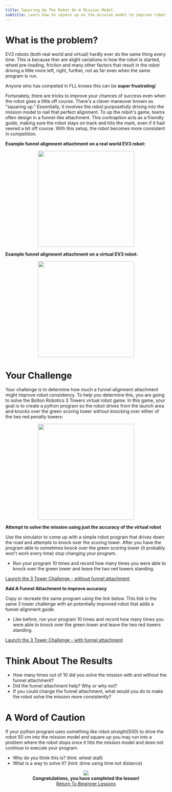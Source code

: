 ```yaml
---
title: Squaring Up The Robot On A Mission Model 
subtitle: Learn how to square up on the mission model to improve robot consistency.
---
```


# What is the problem?
EV3 robots (both real world and virtual) hardly ever do the same thing every time.  This is because ther are slight variations in how the robot is started, wheel pre-loading, friction and many other factors that result in the robot driving a little more left, right, further, not as far even when the same program is run.  

Anyone who has competed in FLL knows this can be __super frustrating__!  

Fortunately, there are tricks to improve your chances of success even when the robot goes a little off course.  There's a clever maneuver known as "squaring up." Essentially, it involves the robot purposefully driving into the mission model to nail that perfect alignment. To up the robot's game, teams often design in a funnel-like attachment. This contraption acts as a friendly guide, making sure the robot stays on track and hits the mark, even if it had veered a bit off course. With this setup, the robot becomes more consistent in competition.

__Example funnel aligmnent attachment on a real world EV3 robot:__
<p  align="center"><img src="../../../images/alignment_funnel.jpg" width=300></P>

__Example funnel aligmnent attachment on a virtual EV3 robot:__
<p  align="center"><img src="../../../images/alignment_funnel_sim.jpg" width=300></P>

# Your Challenge
Your challenge is to determine how much a funnel alignment attachment might improve robot consistency.  To help you determine this, you are going to solve the Bolton Robotics 3 Towers virtual robot game.  In this game, your goal is to create a python program so the robot drives from the launch area and knocks over the green scoring tower without knocking over either of the two red penalty towers:
<p  align="center"><img src="../../../images/towers.jpg" width=300></P>

__Attempt to solve the mission using just the accuracy of the virtual robot__

Use the simulator to come up with a simple robot program that drives down the road and attempts to knock over the scoring tower.  After you have the program able to sometimes knock over the green scoring tower (it probably won't work every time) stop changing your program.  
- Run your program 10 times and record how many times you were able to knock over the green tower and leave the two red towers standing.

[Launch the 3 Tower Challenge - without funnel attachment](https://fssfll.github.io/gears/public/index.html?worldJSON=https%3A%2F%2Ffssfll.github.io%2Ffssfll%2Flessons%2Fmechsquare%2Fmechsquareworld.json&robotJSON=https%3A%2F%2Ffssfll.github.io%2Ffssfll%2Flessons%2Fmechsquare%2Fwithoutguiderobot.json)

__Add A Funnel Attachment to improve accuracy__

Copy or recreate the same program using the link below. This link is the same 3 tower challenge with an potentially improved robot that adds a funnel alignment guide.  
- Like before, run your program 10 times and record how many times you were able to knock over the green tower and leave the two red towers standing.

[Launch the 3 Tower Challenge - with funnel attachment](https://fssfll.github.io/gears/public/index.html?worldJSON=https%3A%2F%2Ffssfll.github.io%2Ffssfll%2Flessons%2Fmechsquare%2Fmechsquareworld.json&robotJSON=https%3A%2F%2Ffssfll.github.io%2Ffssfll%2Flessons%2Fmechsquare%2Fwithguiderobot.json)

# Think About The Results
- How many times out of 10 did you solve the mission with and without the funnel attachment?  
- Did the funnel attachment help?  Why or why not?
- If you could change the funnel attachment, what would you do to make the robot solve the mission more consistently?

# A Word of Caution
If your python program uses something like robot.straight(500) to drive the robot 50 cm into the mission model and square up you may run into a problem where the robot stops once it hits the mission model and does not continue to execute your program.
- Why do you think this is? (hint: wheel stall)
- What is a way to solve it? (hint: drive using time not distance)


<p align="center">
<IMG ALIGN="CENTER" SRC="https://fssfll.github.io/fssfll/images/finish.jpg">
<BR>
<B>Congratulations, you have completed the lesson!</B><BR>
<A HREF="https://fssfll.github.io/fssfll/lessons/beginner/">Return To Beginner Lessons</A>
<BR>
 </P>

